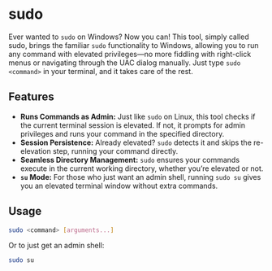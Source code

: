 # sudo

Ever wanted to `sudo` on Windows? Now you can! This tool, simply called sudo, brings the familiar `sudo` functionality to Windows, allowing you to run any command with elevated privileges—no more fiddling with right-click menus or navigating through the UAC dialog manually. Just type `sudo <command>` in your terminal, and it takes care of the rest.

## Features

- **Runs Commands as Admin:** Just like `sudo` on Linux, this tool checks if the current terminal session is elevated. If not, it prompts for admin privileges and runs your command in the specified directory.
- **Session Persistence:** Already elevated? `sudo` detects it and skips the re-elevation step, running your command directly.
- **Seamless Directory Management:** `sudo` ensures your commands execute in the current working directory, whether you’re elevated or not.
- **`su` Mode:** For those who just want an admin shell, running `sudo su` gives you an elevated terminal window without extra commands.

## Usage
```bash
sudo <command> [arguments...]
```

Or to just get an admin shell:
```bash
sudo su
```